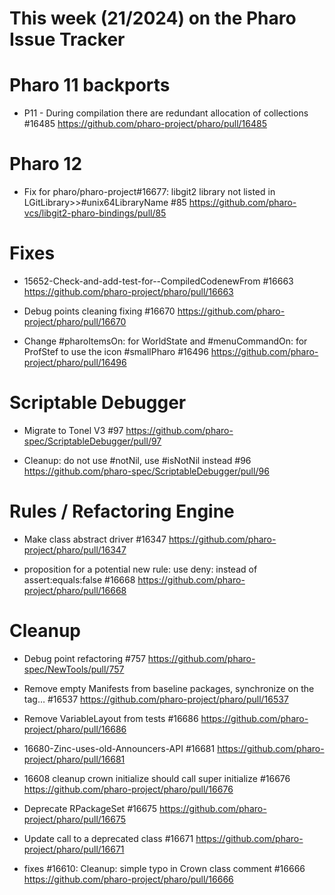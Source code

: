 # This week (21/2024) on the Pharo Issue Tracker


# Pharo 11 backports

- P11 - During compilation there are redundant allocation of collections #16485
	https://github.com/pharo-project/pharo/pull/16485
	
# Pharo 12

- Fix for pharo/pharo-project#16677: libgit2 library not listed in LGitLibrary>>#unix64LibraryName #85
	https://github.com/pharo-vcs/libgit2-pharo-bindings/pull/85
	

# Fixes

- 15652-Check-and-add-test-for--CompiledCodenewFrom #16663
	https://github.com/pharo-project/pharo/pull/16663

- Debug points cleaning fixing #16670
	https://github.com/pharo-project/pharo/pull/16670
	
- Change #pharoItemsOn: for WorldState and #menuCommandOn: for ProfStef to use the icon #smallPharo #16496
	https://github.com/pharo-project/pharo/pull/16496


# Scriptable Debugger

- Migrate to Tonel V3 #97
	https://github.com/pharo-spec/ScriptableDebugger/pull/97
	
- Cleanup: do not use #notNil, use #isNotNil instead #96
	https://github.com/pharo-spec/ScriptableDebugger/pull/96

# Rules / Refactoring Engine

- Make class abstract driver #16347
	https://github.com/pharo-project/pharo/pull/16347

- proposition for a potential new rule: use deny: instead of assert:equals:false #16668
	https://github.com/pharo-project/pharo/pull/16668

# Cleanup

- Debug point refactoring #757
	https://github.com/pharo-spec/NewTools/pull/757

- Remove empty Manifests from baseline packages, synchronize on the tag… #16537
	https://github.com/pharo-project/pharo/pull/16537
	
- Remove VariableLayout from tests #16686
	https://github.com/pharo-project/pharo/pull/16686
	
- 16680-Zinc-uses-old-Announcers-API #16681
	https://github.com/pharo-project/pharo/pull/16681
	
- 16608 cleanup crown initialize should call super initialize #16676
	https://github.com/pharo-project/pharo/pull/16676

- Deprecate RPackageSet #16675
	https://github.com/pharo-project/pharo/pull/16675
	
- Update call to a deprecated class #16671
	https://github.com/pharo-project/pharo/pull/16671
	
- fixes #16610: Cleanup: simple typo in Crown class comment #16666
	https://github.com/pharo-project/pharo/pull/16666